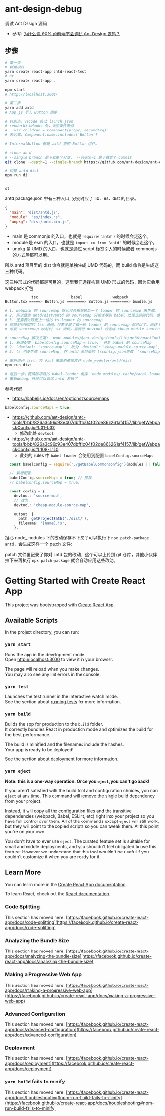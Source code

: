 # ant-design-debug

调试 Ant Design 源码

- 参考: [为什么说 90% 的前端不会调试 Ant Design 源码？](https://mp.weixin.qq.com/s/0X3QNLgbqpk6jMjsAX3Jyw)

## 步骤

```bash
# 第一步
# 新建项目
yarn create react-app antd-react-test
# or
yarn create react-app .

npm start
# http://localhost:3000/

# 第二步
yarn add antd
# App.js 引入 Button 组件

# 打断点，vscode 启动 launch.json
# renderWithHooks 处，添加条件断点
#   var children = Component(props, secondArg);
# 表达式: Component.name.includes('Button')

# InternalButton 就是 antd 里的 Button 组件。

# clone antd
# --single-branch 是下载单个分支， --depth=1 是下载单个 commit
git clone --depth=1 --single-branch https://github.com/ant-design/ant-design.git

# 构建 antd dist
npm run di


st
```

antd package.json 中有三种入口, 分别对应了 lib、es、dist 的目录。

```json
{
  "main": "dist/antd.js",
  "module": "es/index.js",
  "unpkg": "dist/antd.min.js",
}
```

- main 是 commonjs 的入口，也就是 `require('antd')` 的时候会走这个。
- module 是 esm 的入口，也就是 `import xx from 'antd'` 的时候会走这个。
- unpkg 是 UMD 的入口，也就是通过 script 标签引入的时候或者 commonjs 的方式等都可以用。

所以 antd 项目里的 dist 命令就是单独生成 UMD 代码的，而 build 命令是生成这三种代码。

这三种形式的代码都是可用的，这里我们选择构建 UMD 形式的代码，因为它会用 webpack 打包


```bash
            tsc               babel              webpack
Button.tsx =====> Button.js ========> Button.js ========> bundle.js

# 1. webpack 的 sourcemap 默认只会根据最后一个 loader 的 sourcemap 来生成。
# 2. 所以使用 antd/dist/antd 的 sourcemap 只能关联到 babel 处理之前的代码，像 ts 语法、jsx 代码这些都没有了。
# 3. 还需要关联更上一级的 ts-loader 的 sourcemap
# 想映射回最初的 tsx 源码，只要关联了每一级 loader 的 sourcemap 就可以了。而这个是可以配置的，就是 devtool。
# 想要 sourcemap 映射到 tsx 源码，需要把 devtool 设置成 cheap-module-source-map，然后开启 babel-loader 和 ts-loader 的 sourcemap。

# sourceMap 解决方案: `node_modules/@ant-design/tools/lib/getWebpackConfig.js`
# 1. 新增配置 `babelConfig.sourceMap = true;` 开启 babel 的 sourceMap
# 2. `devtool: 'source-map',` 改为 `devtool: 'cheap-module-source-map',` 支持关联 loader
# 3. ts 也要生成 sourceMap, 在 antd 根目录的 tsconfig.json里改 `"sourceMap": true,`

# 重新编译 dist，将 dist 覆盖原依赖文件 node_modules/antd/dist
npm run dist

# 最后一步，要清除项目的 babel-loader 缓存 `node_modules/.cache/babel-loader`
# 重新debug，已经可以调试 antd 源码了
```

参考代码

- https://babeljs.io/docs/en/options#sourcemaps

```ts
babelConfig.sourceMaps = true;
```

- https://github.com/ant-design/antd-tools/blob/826a3c96c93e407dbff1c04f02de866261af4157/lib/getWebpackConfig.js#L61-L62
  - 修改此处 `devtool`
- https://github.com/ant-design/antd-tools/blob/826a3c96c93e407dbff1c04f02de866261af4157/lib/getWebpackConfig.js#L108-L150
  - 此处的 rules 中 `babel-loader` 会使用到配置 `babelConfig.sourceMaps`

```ts
  const babelConfig = require('./getBabelCommonConfig')(modules || false);

  // 新增配置
  babelConfig.sourceMaps = true; // 推荐
  // babelConfig.sourceMap = true;

  const config = {
    devtool: 'source-map',
    // 改为
    devtool: 'cheap-module-source-map',

    output: {
      path: getProjectPath('./dist/'),
      filename: '[name].js',
    },
```

担心 node_modules 下的改动保存不下来？可以执行下 `npx patch-package antd`，会生成这样一个 patch 文件:

patch 文件里记录了你对 antd 包的改动，这个可以上传到 git 仓库，其他小伙伴拉下来再执行 `npx patch-package` 就会自动应用这些改动。

# Getting Started with Create React App

This project was bootstrapped with [Create React App](https://github.com/facebook/create-react-app).

## Available Scripts

In the project directory, you can run:

### `yarn start`

Runs the app in the development mode.\
Open [http://localhost:3000](http://localhost:3000) to view it in your browser.

The page will reload when you make changes.\
You may also see any lint errors in the console.

### `yarn test`

Launches the test runner in the interactive watch mode.\
See the section about [running tests](https://facebook.github.io/create-react-app/docs/running-tests) for more information.

### `yarn build`

Builds the app for production to the `build` folder.\
It correctly bundles React in production mode and optimizes the build for the best performance.

The build is minified and the filenames include the hashes.\
Your app is ready to be deployed!

See the section about [deployment](https://facebook.github.io/create-react-app/docs/deployment) for more information.

### `yarn eject`

**Note: this is a one-way operation. Once you `eject`, you can't go back!**

If you aren't satisfied with the build tool and configuration choices, you can `eject` at any time. This command will remove the single build dependency from your project.

Instead, it will copy all the configuration files and the transitive dependencies (webpack, Babel, ESLint, etc) right into your project so you have full control over them. All of the commands except `eject` will still work, but they will point to the copied scripts so you can tweak them. At this point you're on your own.

You don't have to ever use `eject`. The curated feature set is suitable for small and middle deployments, and you shouldn't feel obligated to use this feature. However we understand that this tool wouldn't be useful if you couldn't customize it when you are ready for it.

## Learn More

You can learn more in the [Create React App documentation](https://facebook.github.io/create-react-app/docs/getting-started).

To learn React, check out the [React documentation](https://reactjs.org/).

### Code Splitting

This section has moved here: [https://facebook.github.io/create-react-app/docs/code-splitting](https://facebook.github.io/create-react-app/docs/code-splitting)

### Analyzing the Bundle Size

This section has moved here: [https://facebook.github.io/create-react-app/docs/analyzing-the-bundle-size](https://facebook.github.io/create-react-app/docs/analyzing-the-bundle-size)

### Making a Progressive Web App

This section has moved here: [https://facebook.github.io/create-react-app/docs/making-a-progressive-web-app](https://facebook.github.io/create-react-app/docs/making-a-progressive-web-app)

### Advanced Configuration

This section has moved here: [https://facebook.github.io/create-react-app/docs/advanced-configuration](https://facebook.github.io/create-react-app/docs/advanced-configuration)

### Deployment

This section has moved here: [https://facebook.github.io/create-react-app/docs/deployment](https://facebook.github.io/create-react-app/docs/deployment)

### `yarn build` fails to minify

This section has moved here: [https://facebook.github.io/create-react-app/docs/troubleshooting#npm-run-build-fails-to-minify](https://facebook.github.io/create-react-app/docs/troubleshooting#npm-run-build-fails-to-minify)
